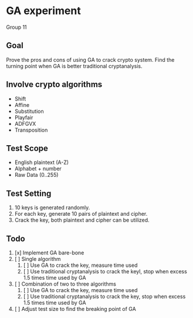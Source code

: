 # GA experiment
Group 11

## Goal
Prove the pros and cons of using GA to crack crypto system.
Find the turning point when GA is better traditional cryptanalysis.

## Involve crypto algorithms
 - Shift
 - Affine
 - Substitution
 - Playfair
 - ADFGVX
 - Transposition

## Test Scope
 - English plaintext (A-Z)
 - Alphabet + number
 - Raw Data (0..255)

## Test Setting
 1. 10 keys is generated randomly.
 2. For each key, generate 10 pairs of plaintext and cipher.
 3. Crack the key, both plaintext and cipher can be utilized.

## Todo
 1. [x] Implement GA bare-bone
 2. [ ] Single algorithm
    1. [ ] Use GA to crack the key, measure time used
    2. [ ] Use traditional cryptanalysis to crack the keyl, stop when excess 1.5 times time used by GA
 3. [ ] Combination of two to three algorithms
    1. [ ] Use GA to crack the key, measure time used
    2. [ ] Use traditional cryptanalysis to crack the key, stop when excess 1.5 times time used by GA
 4. [ ] Adjust test size to find the breaking point of GA

